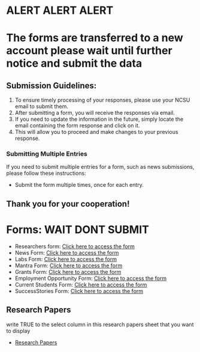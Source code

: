 # ALERT ALERT ALERT
# The forms are transferred to a new account please wait until further notice and submit the data

## Submission Guidelines:

1. To ensure timely processing of your responses, please use your NCSU email to submit them.
2. After submitting a form, you will receive the responses via email.
3. If you need to update the information in the future, simply locate the email containing the form response and click on it.
4. This will allow you to proceed and make changes to your previous response.
### Submitting Multiple Entries
If you need to submit multiple entries for a form, such as news submissions, please follow these instructions:

* Submit the form multiple times, once for each entry.

## Thank you for your cooperation!


# Forms: WAIT DONT SUBMIT

- Researchers form: [Click here to access the form](https://forms.gle/vy1PBRf58NDpCZiVA)
- News Form: [Click here to access the form](https://forms.gle/V2nKHTsRCiRAcyvt7)
- Labs Form: [Click here to access the form](https://forms.gle/HdDWP5bT7fmWE7icA)
- Mantra Form: [Click here to access the form](https://forms.gle/SggXF6wS2i4waBYg8)
- Grants Form: [Click here to access the form](https://forms.gle/jDLQSozrX9HThHEm6)
- Employment Opportunity Form: [Click here to access the form](https://forms.gle/XMvALAXaaUXVMKcc9)
- Current Students Form: [Click here to access the form](https://forms.gle/tzT1auzhpbPSHWDL7)
- SuccessStories Form: [Click here to access the form](https://forms.gle/1gkHjwRXRfJbdqVN7)
## Research Papers

write TRUE to the select column in this research papers sheet that you want to display
- [Research Papers](https://docs.google.com/spreadsheets/d/1UTVX6_wsak20TgdDfPv198mJ50MGH9HgtMDDWRGOtks/edit?usp=sharing)